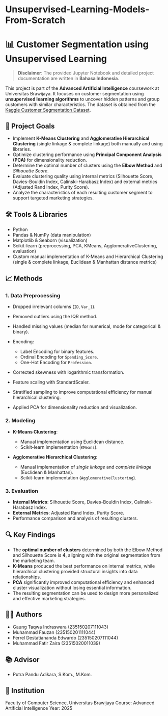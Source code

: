 # Unsupervised-Learning-Models-From-Scratch

# 📊 Customer Segmentation using Unsupervised Learning

> **Disclaimer**: The provided Jupyter Notebook and detailed project documentation are written in **Bahasa Indonesia**.

This project is part of the **Advanced Artificial Intelligence** coursework at Universitas Brawijaya. It focuses on customer segmentation using **unsupervised learning algorithms** to uncover hidden patterns and group customers with similar characteristics. The dataset is obtained from the [Kaggle Customer Segmentation Dataset](https://www.kaggle.com/datasets/vetrirah/customer).

## 📌 Project Goals

* Implement **K-Means Clustering** and **Agglomerative Hierarchical Clustering** (single linkage & complete linkage) both manually and using libraries.
* Optimize clustering performance using **Principal Component Analysis (PCA)** for dimensionality reduction.
* Determine the optimal number of clusters using the **Elbow Method** and *Silhouette Score*.
* Evaluate clustering quality using internal metrics (Silhouette Score, Davies-Bouldin Index, Calinski-Harabasz Index) and external metrics (Adjusted Rand Index, Purity Score).
* Analyze the characteristics of each resulting customer segment to support targeted marketing strategies.

## 🛠 Tools & Libraries

* Python
* Pandas & NumPy (data manipulation)
* Matplotlib & Seaborn (visualization)
* Scikit-learn (preprocessing, PCA, KMeans, AgglomerativeClustering, evaluation)
* Custom manual implementation of K-Means and Hierarchical Clustering (single & complete linkage, Euclidean & Manhattan distance metrics)

## 📈 Methods

### 1. Data Preprocessing

* Dropped irrelevant columns (`ID`, `Var_1`).
* Removed outliers using the IQR method.
* Handled missing values (median for numerical, mode for categorical & binary).
* Encoding:

  * Label Encoding for binary features.
  * Ordinal Encoding for `Spending_Score`.
  * One-Hot Encoding for `Profession`.
* Corrected skewness with logarithmic transformation.
* Feature scaling with StandardScaler.
* Stratified sampling to improve computational efficiency for manual hierarchical clustering.
* Applied PCA for dimensionality reduction and visualization.

### 2. Modeling

* **K-Means Clustering**:

  * Manual implementation using Euclidean distance.
  * Scikit-learn implementation (`KMeans`).
* **Agglomerative Hierarchical Clustering**:

  * Manual implementation of *single linkage* and *complete linkage* (Euclidean & Manhattan).
  * Scikit-learn implementation (`AgglomerativeClustering`).

### 3. Evaluation

* **Internal Metrics**: Silhouette Score, Davies-Bouldin Index, Calinski-Harabasz Index.
* **External Metrics**: Adjusted Rand Index, Purity Score.
* Performance comparison and analysis of resulting clusters.

## 🔍 Key Findings

* The **optimal number of clusters** determined by both the Elbow Method and Silhouette Score is **4**, aligning with the original segmentation from the marketing team.
* **K-Means** produced the best performance on internal metrics, while hierarchical clustering provided structural insights into data relationships.
* **PCA** significantly improved computational efficiency and enhanced cluster visualization without losing essential information.
* The resulting segmentation can be used to design more personalized and effective marketing strategies.

## 👨‍🏫 Authors

* Gaung Taqwa Indraswara (235150207111043)
* Muhammad Fauzan (235150201111044)
* Ferrel Destatiananda Edwardo (235150207111044)
* Muhammad Fatir Zaira (23515020011039)

## 📚 Advisor

* Putra Pandu Adikara, S.Kom., M.Kom.

## 🏫 Institution

Faculty of Computer Science, Universitas Brawijaya
Course: Advanced Artificial Intelligence
Year: 2025
